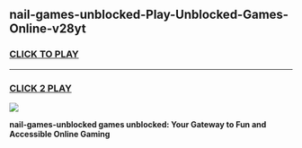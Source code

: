 
## nail-games-unblocked-Play-Unblocked-Games-Online-v28yt
<h3>
<a href="https://premium76.site?title=nail-games-unblocked&ref=24A">CLICK TO PLAY</a></h3>
<hr>

<h3>
<a href="https://premium76.site?title=nail-games-unblocked&ref=24A">CLICK 2 PLAY</a>
  
</h3>

<a href="https://premium76.site?title=nail-games-unblocked&ref=24A"><img src="https://clearcache.store/games.png"></a>


**nail-games-unblocked games unblocked: Your Gateway to Fun and Accessible Online Gaming**
